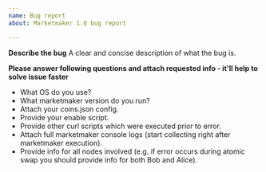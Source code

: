 ```yaml
---
name: Bug report
about: Marketmaker 1.0 bug report

---
```


**Describe the bug**
A clear and concise description of what the bug is.

**Please answer following questions and attach requested info - it'll help to solve issue faster**
- What OS do you use?
- What marketmaker version do you run?
- Attach your coins.json config.
- Provide your enable script.
- Provide other curl scripts which were executed prior to error.
- Attach full marketmaker console logs (start collecting right after marketmaker execution).
- Provide info for all nodes involved (e.g. if error occurs during atomic swap you should provide info for both Bob and Alice).
